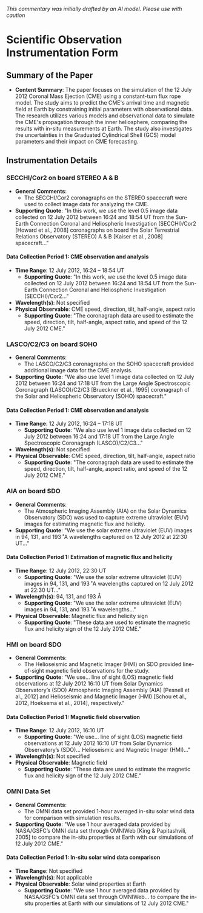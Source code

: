 _This commentary was initially drafted by an AI model. Please use with caution_

# Scientific Observation Instrumentation Form

## Summary of the Paper
- **Content Summary**: The paper focuses on the simulation of the 12 July 2012 Coronal Mass Ejection (CME) using a constant-turn flux rope model. The study aims to predict the CME's arrival time and magnetic field at Earth by constraining initial parameters with observational data. The research utilizes various models and observational data to simulate the CME's propagation through the inner heliosphere, comparing the results with in-situ measurements at Earth. The study also investigates the uncertainties in the Graduated Cylindrical Shell (GCS) model parameters and their impact on CME forecasting.

## Instrumentation Details

### SECCHI/Cor2 on board STEREO A & B
- **General Comments**:
   - The SECCHI/Cor2 coronagraphs on the STEREO spacecraft were used to collect image data for analyzing the CME.
- **Supporting Quote**: "In this work, we use the level 0.5 image data collected on 12 July 2012 between 16:24 and 18:54 UT from the Sun-Earth Connection Coronal and Heliospheric Investigation (SECCHI)/Cor2 [Howard et al., 2008] coronagraphs on board the Solar Terrestrial Relations Observatory (STEREO) A & B [Kaiser et al., 2008] spacecraft..."

#### Data Collection Period 1: CME observation and analysis
- **Time Range**: 12 July 2012, 16:24 – 18:54 UT
   - **Supporting Quote**: "In this work, we use the level 0.5 image data collected on 12 July 2012 between 16:24 and 18:54 UT from the Sun-Earth Connection Coronal and Heliospheric Investigation (SECCHI)/Cor2..."
- **Wavelength(s)**: Not specified
- **Physical Observable**: CME speed, direction, tilt, half-angle, aspect ratio
   - **Supporting Quote**: "The coronagraph data are used to estimate the speed, direction, tilt, half-angle, aspect ratio, and speed of the 12 July 2012 CME."

### LASCO/C2/C3 on board SOHO
- **General Comments**:
   - The LASCO/C2/C3 coronagraphs on the SOHO spacecraft provided additional image data for the CME analysis.
- **Supporting Quote**: "We also use level 1 image data collected on 12 July 2012 between 16:24 and 17:18 UT from the Large Angle Spectroscopic Coronagraph (LASCO)/C2/C3 [Brueckner et al., 1995] coronagraph of the Solar and Heliospheric Observatory (SOHO) spacecraft."

#### Data Collection Period 1: CME observation and analysis
- **Time Range**: 12 July 2012, 16:24 – 17:18 UT
   - **Supporting Quote**: "We also use level 1 image data collected on 12 July 2012 between 16:24 and 17:18 UT from the Large Angle Spectroscopic Coronagraph (LASCO)/C2/C3..."
- **Wavelength(s)**: Not specified
- **Physical Observable**: CME speed, direction, tilt, half-angle, aspect ratio
   - **Supporting Quote**: "The coronagraph data are used to estimate the speed, direction, tilt, half-angle, aspect ratio, and speed of the 12 July 2012 CME."

### AIA on board SDO
- **General Comments**:
   - The Atmospheric Imaging Assembly (AIA) on the Solar Dynamics Observatory (SDO) was used to capture extreme ultraviolet (EUV) images for estimating magnetic flux and helicity.
- **Supporting Quote**: "We use the solar extreme ultraviolet (EUV) images in 94, 131, and 193 ˚A wavelengths captured on 12 July 2012 at 22:30 UT..."

#### Data Collection Period 1: Estimation of magnetic flux and helicity
- **Time Range**: 12 July 2012, 22:30 UT
   - **Supporting Quote**: "We use the solar extreme ultraviolet (EUV) images in 94, 131, and 193 ˚A wavelengths captured on 12 July 2012 at 22:30 UT..."
- **Wavelength(s)**: 94, 131, and 193 Å
   - **Supporting Quote**: "We use the solar extreme ultraviolet (EUV) images in 94, 131, and 193 ˚A wavelengths..."
- **Physical Observable**: Magnetic flux and helicity sign
   - **Supporting Quote**: "These data are used to estimate the magnetic flux and helicity sign of the 12 July 2012 CME."

### HMI on board SDO
- **General Comments**:
   - The Helioseismic and Magnetic Imager (HMI) on SDO provided line-of-sight magnetic field observations for the study.
- **Supporting Quote**: "We use... line of sight (LOS) magnetic field observations at 12 July 2012 16:10 UT from Solar Dynamics Observatory’s (SDO) Atmospheric Imaging Assembly (AIA) [Pesnell et al., 2012] and Helioseismic and Magnetic Imager (HMI) [Schou et al., 2012, Hoeksema et al., 2014], respectively."

#### Data Collection Period 1: Magnetic field observation
- **Time Range**: 12 July 2012, 16:10 UT
   - **Supporting Quote**: "We use... line of sight (LOS) magnetic field observations at 12 July 2012 16:10 UT from Solar Dynamics Observatory’s (SDO)... Helioseismic and Magnetic Imager (HMI)..."
- **Wavelength(s)**: Not specified
- **Physical Observable**: Magnetic field
   - **Supporting Quote**: "These data are used to estimate the magnetic flux and helicity sign of the 12 July 2012 CME."

### OMNI Data Set
- **General Comments**:
   - The OMNI data set provided 1-hour averaged in-situ solar wind data for comparison with simulation results.
- **Supporting Quote**: "We use 1 hour averaged data provided by NASA/GSFC’s OMNI data set through OMNIWeb [King & Papitashvili, 2005] to compare the in-situ properties at Earth with our simulations of 12 July 2012 CME."

#### Data Collection Period 1: In-situ solar wind data comparison
- **Time Range**: Not specified
- **Wavelength(s)**: Not applicable
- **Physical Observable**: Solar wind properties at Earth
   - **Supporting Quote**: "We use 1 hour averaged data provided by NASA/GSFC’s OMNI data set through OMNIWeb... to compare the in-situ properties at Earth with our simulations of 12 July 2012 CME."
